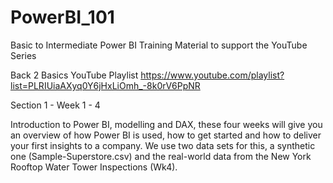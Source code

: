 # PowerBI_101
Basic to Intermediate Power BI Training Material to support the YouTube Series

Back 2 Basics YouTube Playlist
https://www.youtube.com/playlist?list=PLRIUiaAXyq0Y6jHxLiOmh_-8k0rV6PpNR

Section 1 - Week 1 - 4

Introduction to Power BI, modelling and DAX, these four weeks will give you an overview of how Power BI is used,
how to get started and how to deliver your first insights to a company. We use two data sets for this, a synthetic
one (Sample-Superstore.csv) and the real-world data from the New York Rooftop Water Tower Inspections (Wk4). 
